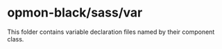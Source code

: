 # opmon-black/sass/var

This folder contains variable declaration files named by their component class.
